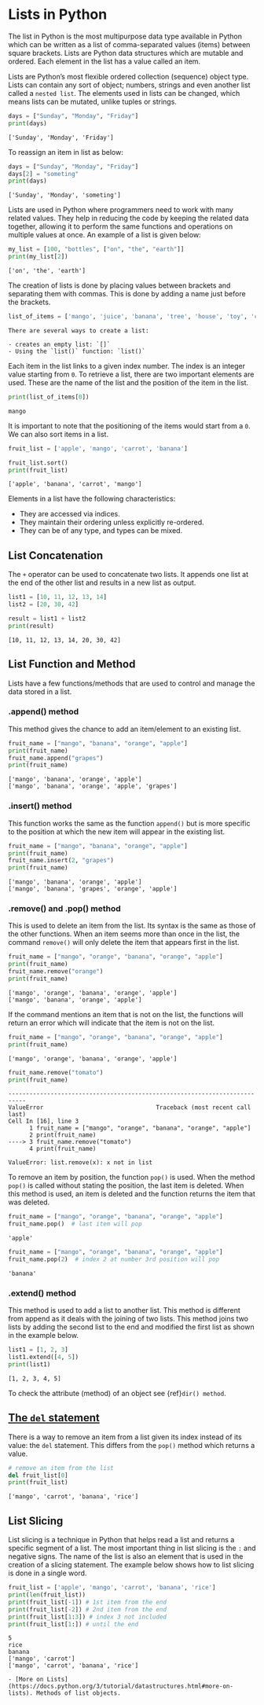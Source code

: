 # Lists in Python

The list in Python is the most multipurpose data type available in Python which can be written as a list of comma-separated values (items) between square brackets. Lists are Python data structures which are mutable and ordered. Each element in the list has a value called an item.

Lists are Python’s most flexible ordered collection (sequence) object type. Lists can contain any sort of object; numbers, strings and even another list called a `nested list`. The elements used in lists can be changed, which means lists can be mutated, unlike tuples or strings.

```py 
days = ["Sunday", "Monday", "Friday"]
print(days)
```

```console
['Sunday', 'Monday', 'Friday']
```

To reassign an item in list as below:

```py
days = ["Sunday", "Monday", "Friday"]
days[2] = "someting"
print(days)
```

```console
['Sunday', 'Monday', 'someting']
```

Lists are used in Python where programmers need to work with many related values. They help in reducing the code by keeping the related data together, allowing it to perform the same functions and operations on multiple values at once. An example of a list is given below:

```py
my_list = [100, "bottles", ["on", "the", "earth"]]
print(my_list[2])
```

```console
['on', 'the', 'earth']
```

The creation of lists is done by placing values between brackets and separating them with commas. This is done by adding a name just before the brackets.

```py
list_of_items = ['mango', 'juice', 'banana', 'tree', 'house', 'toy', 'cow', 'horse']
```

```{Note}
There are several ways to create a list:

- creates an empty list: `[]`
- Using the `list()` function: `list()`
```

Each item in the list links to a given index number. The index is an integer value starting from `0`. To retrieve a list, there are two important elements are used. These are the name of the list and the position of the item in the list.

```py
print(list_of_items[0])
```

```console
mango
```

It is important to note that the positioning of the items would start from a `0`. We can also sort items in a list.

```py
fruit_list = ['apple', 'mango', 'carrot', 'banana']
```

```py
fruit_list.sort()
print(fruit_list)
```

```console
['apple', 'banana', 'carrot', 'mango']
```

Elements in a list have the following characteristics:

- They are accessed via indices.
- They maintain their ordering unless explicitly re-ordered.
- They can be of any type, and types can be mixed.

## List Concatenation

The `+` operator can be used to concatenate two lists. It appends one list at the end of the other list and results in a new list as output.

```py
list1 = [10, 11, 12, 13, 14] 
list2 = [20, 30, 42] 

result = list1 + list2
print(result) 
```

```console
[10, 11, 12, 13, 14, 20, 30, 42]
```

## List Function and Method

Lists have a few functions/methods that are used to control and manage the data stored in a list.

### .append() method

This method gives the chance to add an item/element to an existing list.

```py
fruit_name = ["mango", "banana", "orange", "apple"]
print(fruit_name)
fruit_name.append("grapes")
print(fruit_name)
```

```console
['mango', 'banana', 'orange', 'apple']
['mango', 'banana', 'orange', 'apple', 'grapes']
```

### .insert() method

This function works the same as the function `append()` but is more specific to the position at which the new item will appear in the existing list.

```py
fruit_name = ["mango", "banana", "orange", "apple"]
print(fruit_name)
fruit_name.insert(2, "grapes")
print(fruit_name)
```

```console
['mango', 'banana', 'orange', 'apple']
['mango', 'banana', 'grapes', 'orange', 'apple']
```

### .remove() and .pop() method

This is used to delete an item from the list. Its syntax is the same as those of the other functions. When an item seems more than once in the list, the command `remove()` will only delete the item that appears first in the list.

```py
fruit_name = ["mango", "orange", "banana", "orange", "apple"]
print(fruit_name)
fruit_name.remove("orange")
print(fruit_name)
```

```console
['mango', 'orange', 'banana', 'orange', 'apple']
['mango', 'banana', 'orange', 'apple']
```

If the command mentions an item that is not on the list, the functions will return an error which will indicate that the item is not on the list.

```py
fruit_name = ["mango", "orange", "banana", "orange", "apple"]
print(fruit_name)
```

```console
['mango', 'orange', 'banana', 'orange', 'apple']
```

```py
fruit_name.remove("tomato")
print(fruit_name)
```

```console
---------------------------------------------------------------------------
ValueError                                Traceback (most recent call last)
Cell In [16], line 3
      1 fruit_name = ["mango", "orange", "banana", "orange", "apple"]
      2 print(fruit_name)
----> 3 fruit_name.remove("tomato")
      4 print(fruit_name)

ValueError: list.remove(x): x not in list
```

To remove an item by position, the function `pop()` is used. When the method `pop()` is called without stating the position, the last item is deleted. When this method is used, an item is deleted and the function returns the item that was deleted.

```py
fruit_name = ["mango", "orange", "banana", "orange", "apple"]
fruit_name.pop()  # last item will pop
```

```console
'apple'
```

```py
fruit_name = ["mango", "orange", "banana", "orange", "apple"]
fruit_name.pop(2)  # index 2 at number 3rd position will pop
```

```console
'banana'
```

### .extend() method

This method is used to add a list to another list. This method is different from append as it deals with the joining of two lists. This method joins two lists by adding the second list to the end and modified the first list as shown in the example below.

```py
list1 = [1, 2, 3]
list1.extend([4, 5])
print(list1)
```

```console
[1, 2, 3, 4, 5]
```

To check the attribute (method) of an object see {ref}`dir() method`.

## [The `del` statement](https://docs.python.org/3/tutorial/datastructures.html#the-del-statement)

There is a way to remove an item from a list given its index instead of its value: the `del` statement. This differs from the `pop()` method which returns a value.

```py
# remove an item from the list
del fruit_list[0]
print(fruit_list)
```

```console
['mango', 'carrot', 'banana', 'rice']
```

## List Slicing

List slicing is a technique in Python that helps read a list and returns a specific segment of a list. The most important thing in list slicing is the `:` and negative signs. The name of the list is also an element that is used in the creation of a slicing statement. The example below shows how to list slicing is done in a single word.

```py
fruit_list = ['apple', 'mango', 'carrot', 'banana', 'rice']
print(len(fruit_list))
print(fruit_list[-1]) # 1st item from the end
print(fruit_list[-2]) # 2nd item from the end
print(fruit_list[1:3]) # index 3 not included
print(fruit_list[1:]) # until the end
```

```console
5
rice
banana
['mango', 'carrot']
['mango', 'carrot', 'banana', 'rice']
```

```{seealso}
- [More on Lists](https://docs.python.org/3/tutorial/datastructures.html#more-on-lists). Methods of list objects.
```
